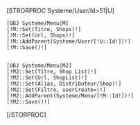 [STRORPROC Systeme/User/Id>51|U]

	[OBJ Systeme/Menu|M]
	[!M::Set(Titre, Shops)!]
	[!M::Set(Url, Shops)!]
	[!M::AddParent(Systeme/User/[!U::Id!])!]
	[!M::Save()!]

	
	[OBJ Systeme/Menu|M2]
	[!M2::Set(Titre, Shop List)!]
	[!M2::Set(Url, ShopList)!]
	[!M2::Set(Alias, Distributeur/Shop)!]
	[!M2::Set(Filtre, userCreate=)!]
	[!M2::AddParent(Systeme/Menu/[!M::Id!])!]
	[!M2::Save()!]

[/STORPROC]